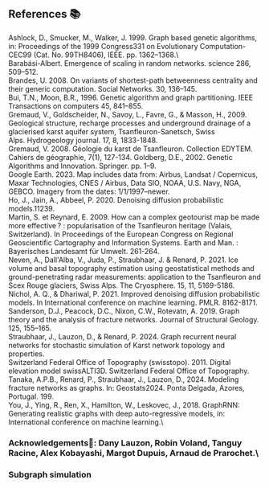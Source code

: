 ## References 📚

Ashlock, D., Smucker, M., Walker, J. 1999. Graph based genetic algorithms, in: Proceedings of the 1999 Congress331 on     Evolutionary Computation-CEC99 (Cat. No. 99TH8406), IEEE. pp. 1362–1368.\  
Barabási-Albert. Emergence of scaling in random networks. science 286, 509–512.\
Brandes, U. 2008. On variants of shortest-path betweenness centrality and their generic computation. Social Networks. 30, 136–145.\
Bui, T.N., Moon, B.R., 1996. Genetic algorithm and graph partitioning. IEEE Transactions on computers 45, 841–855.\
Gremaud, V., Goldscheider, N., Savoy, L., Favre, G., & Masson, H., 2009. Geological structure, recharge processes and underground drainage of a glacierised karst aquifer system, 	Tsanfleuron-Sanetsch, Swiss Alps. Hydrogeology journal. 17, 8, 1833-1848.\
Gremaud, V. 2008. Géologie du karst de Tsanfleuron. Collection EDYTEM. Cahiers de géographie, 7(1), 127-134.
Goldberg, D.E., 2002. Genetic Algorithms and Innovation. Springer. pp. 1–9.\
Google Earth. 2023. Map includes data from: Airbus, Landsat / Copernicus, Maxar Technologies, CNES / Airbus, Data SIO, NOAA, U.S. Navy, NGA, GEBCO. Imagery from the dates: 1/1/1997–newer.\
Ho, J., Jain, A., Abbeel, P. 2020. Denoising diffusion probabilistic models.11239.\
Martin, S. et Reynard, E. 2009. How can a complex geotourist map be made more effective ? : popularisation of the Tsanfleuron heritage (Valais, Switzerland). In Proceedings of the European Congress on Regional Geoscientific Cartography and Information Systems. Earth and Man. : Bayerisches Landesamt für Umwelt. 261-264.\
Neven, A., Dall'Alba, V., Juda, P., Straubhaar, J. & Renard, P. 2021. Ice volume and basal topography estimation using geostatistical methods and ground-penetrating radar measurements: application to the Tsanfleuron and Scex Rouge glaciers, Swiss Alps. The Cryosphere. 15, 11, 5169-5186.\
Nichol, A. Q., & Dhariwal, P. 2021. Improved denoising diffusion probabilistic models. In International conference on machine learning. PMLR. 8162-8171.\
Sanderson, D.J., Peacock, D.C., Nixon, C.W., Rotevatn, A. 2019. Graph theory and the analysis of fracture networks. Journal of Structural Geology. 125, 155–165.\
Straubhaar, J., Lauzon, D., & Renard, P. 2024. Graph recurrent neural networks for stochastic simulation of Karst network topology and properties.\
Switzerland Federal Office of Topography (swisstopo). 2011. Digital elevation model swissALTI3D. Switzerland Federal Office of Topography.\
Tanaka, A.P.B., Renard, P., Straubhaar, J., Lauzon, D., 2024. Modeling fracture networks as graphs. In: Geostats2024. Ponta Delgada, Azores, Portugal. 199.\
You, J., Ying, R., Ren, X., Hamilton, W., Leskovec, J., 2018. GraphRNN: Generating realistic graphs with deep auto-regressive models, in: International conference on machine learning.\

### Acknowledgements🙏: Dany Lauzon, Robin Voland, Tanguy Racine, Alex Kobayashi, Margot Dupuis, Arnaud de Prarochet.\

### Subgraph simulation
